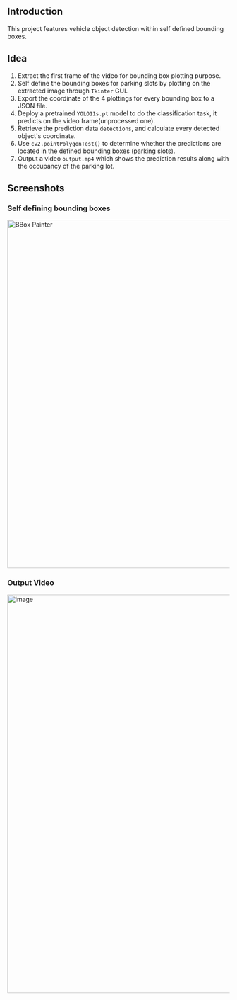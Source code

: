 ## Introduction
This project features vehicle object detection within self defined bounding boxes.

## Idea
1. Extract the first frame of the video for bounding box plotting purpose.
2. Self define the bounding boxes for parking slots by plotting on the extracted image through `Tkinter` GUI.
3. Export the coordinate of the 4 plottings for every bounding box to a JSON file.
4. Deploy a pretrained `YOLO11s.pt` model to do the classification task, it predicts on the video frame(unprocessed one).
5. Retrieve the prediction data `detections`, and calculate every detected object's coordinate.
6. Use `cv2.pointPolygonTest()` to determine whether the predictions are located in the defined bounding boxes (parking slots).
7. Output a video `output.mp4` which shows the prediction results along with the occupancy of the parking lot.

## Screenshots
### Self defining bounding boxes
<img width="1277" height="787" alt="BBox Painter" src="https://github.com/user-attachments/assets/f9eb94dc-a470-49ee-b973-5622e360b349" />

### Output Video
<img width="1594" height="900" alt="image" src="https://github.com/user-attachments/assets/43326e08-3467-4ed5-b11b-38e4e604e456" />
